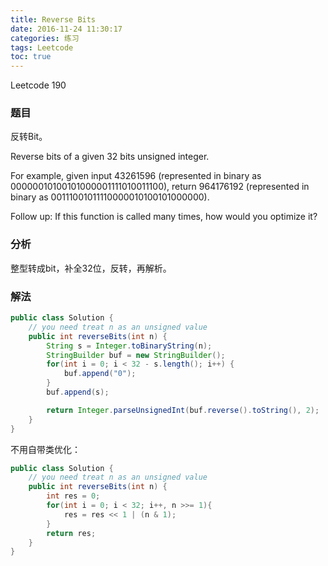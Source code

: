 ```yaml
---
title: Reverse Bits
date: 2016-11-24 11:30:17
categories: 练习
tags: Leetcode
toc: true
---
```


Leetcode 190

### 题目

反转Bit。

Reverse bits of a given 32 bits unsigned integer.

For example, given input 43261596 (represented in binary as 00000010100101000001111010011100), return 964176192 (represented in binary as 00111001011110000010100101000000).

Follow up:
If this function is called many times, how would you optimize it?

### 分析

整型转成bit，补全32位，反转，再解析。

### 解法

```java
public class Solution {
    // you need treat n as an unsigned value
    public int reverseBits(int n) {
        String s = Integer.toBinaryString(n);
        StringBuilder buf = new StringBuilder();
        for(int i = 0; i < 32 - s.length(); i++) {
            buf.append("0");
        }
        buf.append(s);

        return Integer.parseUnsignedInt(buf.reverse().toString(), 2);
    }
}
```

不用自带类优化：

```java
public class Solution {
    // you need treat n as an unsigned value
    public int reverseBits(int n) {
        int res = 0;
        for(int i = 0; i < 32; i++, n >>= 1){
            res = res << 1 | (n & 1);
        }
        return res;
    }
}
```